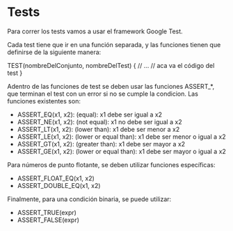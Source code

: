 ﻿# Tests

Para correr los tests vamos a usar el framework Google Test.

Cada test tiene que ir en una función separada, y las funciones tienen que
definirse de la siguiente manera:

TEST(nombreDelConjunto, nombreDelTest) {
   // ...
   // aca va el código del test
}

Adentro de las funciones de test se deben usar las funciones ASSERT_*, 
que terminan el test con un error si no se cumple la condicion. Las 
funciones existentes son:

- ASSERT_EQ(x1, x2): (equal): x1 debe ser igual a x2
- ASSERT_NE(x1, x2): (not equal): x1 no debe ser igual a x2
- ASSERT_LT(x1, x2): (lower than): x1 debe ser menor a x2
- ASSERT_LE(x1, x2): (lower or equal than): x1 debe ser menor o igual a x2
- ASSERT_GT(x1, x2): (greater than): x1 debe ser mayor a x2
- ASSERT_GE(x1, x2): (lower or equal than): x1 debe ser mayor o igual a x2

Para números de punto flotante, se deben utilizar funciones específicas:

- ASSERT_FLOAT_EQ(x1, x2)
- ASSERT_DOUBLE_EQ(x1, x2)

Finalmente, para una condición binaria, se puede utilizar:

- ASSERT_TRUE(expr)
- ASSERT_FALSE(expr)
